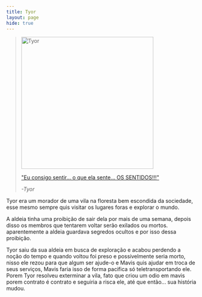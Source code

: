 ```yaml
---
title: Tyor
layout: page
hide: true
---
```


> <img src="../../assets/players_photos/asas.png" alt="Tyor" width="350"/>
>
> <a href="https://www.youtube.com/watch?v=7g1B7SxHZec" target="_blank">"Eu consigo sentir... o que ela sente... OS SENTIDOS!!!"</a>
>
> *-Tyor*

Tyor era um morador de uma vila na floresta bem escondida da sociedade, esse mesmo sempre quis visitar os lugares foras e explorar o mundo.

A aldeia tinha uma proibição de sair dela por mais de uma semana, depois disso os membros que tentarem voltar serão exilados ou mortos. aparentemente a aldeia guardava segredos ocultos e por isso dessa proibição. 

Tyor saiu da sua aldeia em busca de exploração e acabou perdendo a noção do tempo e quando voltou foi preso e possivelmente seria morto, nisso ele rezou para que algum ser ajude-o e Mavis quis ajudar em troca de seus serviços, Mavis faria isso de forma pacifica só teletransportando ele. Porem  Tyor resolveu exterminar a vila, fato que criou um odio em mavis porem contrato é contrato e seguiria a risca ele, até que então... sua história mudou.